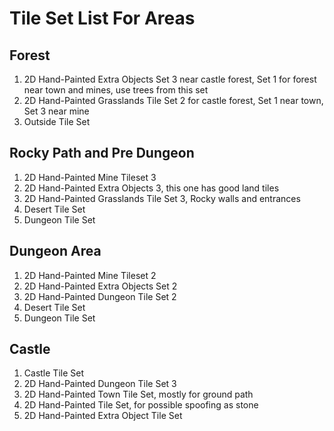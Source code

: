 # Tile Set List For Areas

## Forest
1. 2D Hand-Painted Extra Objects Set 3 near castle forest, Set 1 for forest near town and mines, use trees from this set
2. 2D Hand-Painted Grasslands Tile Set 2 for castle forest, Set 1 near town, Set 3 near mine
3. Outside Tile Set

## Rocky Path and Pre Dungeon
1. 2D Hand-Painted Mine Tileset 3
2. 2D Hand-Painted Extra Objects 3, this one has good land tiles
3. 2D Hand-Painted Grasslands Tile Set 3, Rocky walls and entrances
4. Desert Tile Set
5. Dungeon Tile Set

## Dungeon Area
1. 2D Hand-Painted Mine Tileset 2
2. 2D Hand-Painted Extra Objects Set 2
3. 2D Hand-Painted Dungeon Tile Set 2
4. Desert Tile Set
5. Dungeon Tile Set

## Castle
1. Castle Tile Set
2. 2D Hand-Painted Dungeon Tile Set 3
3. 2D Hand-Painted Town Tile Set, mostly for ground path
4. 2D Hand-Painted Tile Set, for possible spoofing as stone
5. 2D Hand-Painted Extra Object Tile Set
